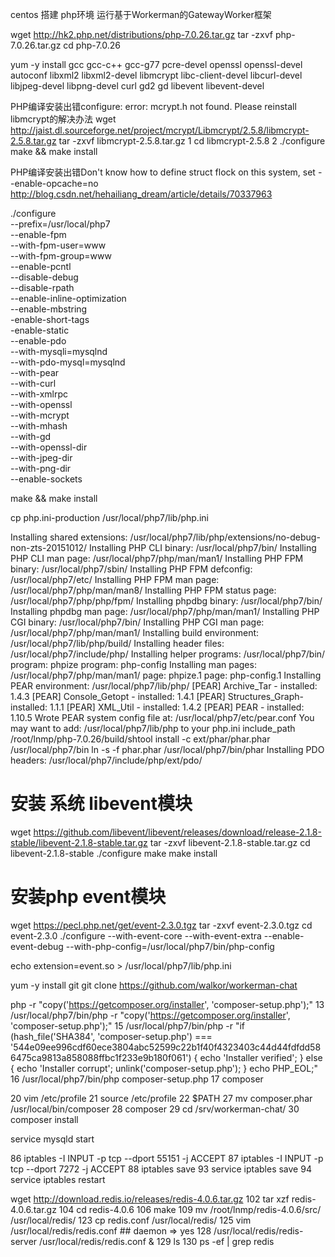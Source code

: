 centos 搭建 php环境 运行基于Workerman的GatewayWorker框架


wget http://hk2.php.net/distributions/php-7.0.26.tar.gz
tar -zxvf php-7.0.26.tar.gz
cd php-7.0.26

yum -y install gcc  gcc-c++ gcc-g77 pcre-devel openssl openssl-devel autoconf libxml2 libxml2-devel libmcrypt  libc-client-devel libcurl-devel libjpeg-devel libpng-devel  curl gd2 gd  libevent libevent-devel



PHP编译安装出错configure: error: mcrypt.h not found. Please reinstall libmcrypt的解决办法
wget http://jaist.dl.sourceforge.net/project/mcrypt/Libmcrypt/2.5.8/libmcrypt-2.5.8.tar.gz
tar -zxvf libmcrypt-2.5.8.tar.gz 
1 cd libmcrypt-2.5.8
2 ./configure
make && make install

PHP编译安装出错Don't know how to define struct flock on this system, set --enable-opcache=no 
http://blog.csdn.net/hehailiang_dream/article/details/70337963


./configure \
--prefix=/usr/local/php7 \
--enable-fpm \
--with-fpm-user=www  \
--with-fpm-group=www \
--enable-pcntl \
--disable-debug \
--disable-rpath \
--enable-inline-optimization \
--enable-mbstring \
-enable-short-tags \
-enable-static \
--enable-pdo \
--with-mysqli=mysqlnd \
--with-pdo-mysql=mysqlnd \
--with-pear \
--with-curl \
--with-xmlrpc \
--with-openssl \
--with-mcrypt \
--with-mhash \
--with-gd \
--with-openssl-dir \
--with-jpeg-dir \
--with-png-dir \
--enable-sockets 
 
make && make install

cp php.ini-production /usr/local/php7/lib/php.ini


Installing shared extensions:     /usr/local/php7/lib/php/extensions/no-debug-non-zts-20151012/
Installing PHP CLI binary:        /usr/local/php7/bin/
Installing PHP CLI man page:      /usr/local/php7/php/man/man1/
Installing PHP FPM binary:        /usr/local/php7/sbin/
Installing PHP FPM defconfig:     /usr/local/php7/etc/
Installing PHP FPM man page:      /usr/local/php7/php/man/man8/
Installing PHP FPM status page:   /usr/local/php7/php/php/fpm/
Installing phpdbg binary:         /usr/local/php7/bin/
Installing phpdbg man page:       /usr/local/php7/php/man/man1/
Installing PHP CGI binary:        /usr/local/php7/bin/
Installing PHP CGI man page:      /usr/local/php7/php/man/man1/
Installing build environment:     /usr/local/php7/lib/php/build/
Installing header files:          /usr/local/php7/include/php/
Installing helper programs:       /usr/local/php7/bin/
  program: phpize
  program: php-config
Installing man pages:             /usr/local/php7/php/man/man1/
  page: phpize.1
  page: php-config.1
Installing PEAR environment:      /usr/local/php7/lib/php/
[PEAR] Archive_Tar    - installed: 1.4.3
[PEAR] Console_Getopt - installed: 1.4.1
[PEAR] Structures_Graph- installed: 1.1.1
[PEAR] XML_Util       - installed: 1.4.2
[PEAR] PEAR           - installed: 1.10.5
Wrote PEAR system config file at: /usr/local/php7/etc/pear.conf
You may want to add: /usr/local/php7/lib/php to your php.ini include_path
/root/lnmp/php-7.0.26/build/shtool install -c ext/phar/phar.phar /usr/local/php7/bin
ln -s -f phar.phar /usr/local/php7/bin/phar
Installing PDO headers:           /usr/local/php7/include/php/ext/pdo/

# 安装 系统 libevent模块
wget https://github.com/libevent/libevent/releases/download/release-2.1.8-stable/libevent-2.1.8-stable.tar.gz
tar -zxvf libevent-2.1.8-stable.tar.gz
cd libevent-2.1.8-stable
./configure 
make
make install

# 安装php event模块
wget https://pecl.php.net/get/event-2.3.0.tgz
tar -zxvf event-2.3.0.tgz
cd event-2.3.0
./configure --with-event-core --with-event-extra --enable-event-debug --with-php-config=/usr/local/php7/bin/php-config

echo extension=event.so > /usr/local/php7/lib/php.ini

yum  -y  install git 
git clone https://github.com/walkor/workerman-chat

php -r "copy('https://getcomposer.org/installer', 'composer-setup.php');"
13  /usr/local/php7/bin/php -r "copy('https://getcomposer.org/installer', 'composer-setup.php');"
15  /usr/local/php7/bin/php -r "if (hash_file('SHA384', 'composer-setup.php') === '544e09ee996cdf60ece3804abc52599c22b1f40f4323403c44d44fdfdd586475ca9813a858088ffbc1f233e9b180f061') { echo 'Installer verified'; } else { echo 'Installer corrupt'; unlink('composer-setup.php'); } echo PHP_EOL;"
16  /usr/local/php7/bin/php composer-setup.php
17  composer

20  vim /etc/profile
21  source /etc/profile
22  $PATH
27  mv composer.phar  /usr/local/bin/composer
28  composer
29  cd /srv/workerman-chat/
30  composer install

service mysqld start

86  iptables -I INPUT -p tcp --dport 55151 -j ACCEPT
87  iptables -I INPUT -p tcp --dport 7272 -j ACCEPT
88  iptables save
93  service iptables save
94  service iptables restart


wget http://download.redis.io/releases/redis-4.0.6.tar.gz
  102  tar xzf redis-4.0.6.tar.gz 
  104  cd redis-4.0.6
  106  make 
  109  mv /root/lnmp/redis-4.0.6/src/ /usr/local/redis/
  123  cp redis.conf /usr/local/redis/
  125  vim /usr/local/redis/redis.conf ##  daemon =>  yes
  128  /usr/local/redis/redis-server  /usr/local/redis/redis.conf  &
  129  ls
  130  ps -ef | grep redis


